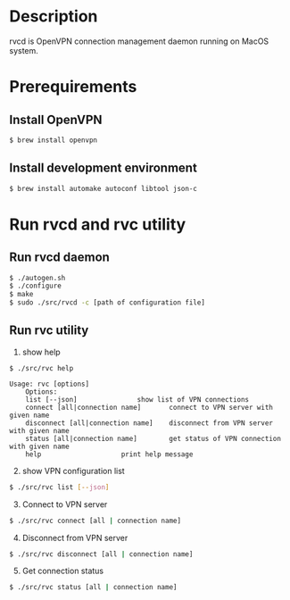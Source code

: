
# Description

rvcd is OpenVPN connection management daemon running on MacOS system.

# Prerequirements

## Install OpenVPN

```sh
$ brew install openvpn
```

## Install development environment

```sh
$ brew install automake autoconf libtool json-c
```

# Run rvcd and rvc utility

## Run rvcd daemon

```sh
$ ./autogen.sh
$ ./configure
$ make
$ sudo ./src/rvcd -c [path of configuration file]
```

## Run rvc utility

1. show help

```
$ ./src/rvc help

Usage: rvc [options]
    Options:
	list [--json]				show list of VPN connections
	connect [all|connection name]		connect to VPN server with given name
	disconnect [all|connection name]	disconnect from VPN server with given name
	status [all|connection name]		get status of VPN connection with given name
	help					print help message

```
2. show VPN configuration list

```sh
$ ./src/rvc list [--json]
```
3. Connect to VPN server

```sh
$ ./src/rvc connect [all | connection name]
```
4. Disconnect from VPN server

```sh
$ ./src/rvc disconnect [all | connection name]
```
5. Get connection status

```sh
$ ./src/rvc status [all | connection name]
```
